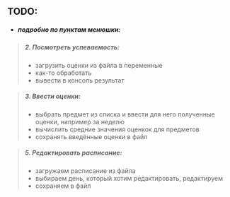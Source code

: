 ## TODO:
- ##### подробно по пунктам менюшки:

> ##### 2. Посмотреть успеваемость:
>   - загрузить оценки из файла в переменные
>   - как-то обработать
>   - вывести в консоль результат

> ##### 3. Ввести оценки:
>   - выбрать предмет из списка и ввести для него полученные оценки, например за неделю
>   - вычислить средние значения оценкок для предметов
>   - сохранять введённые оценки в файл

> ##### 5. Редактировать расписание:
>   - загружаем расписание из файла
>   - выбираем день, который хотим редактировать, редактируем
>   - сохраняем в файл
